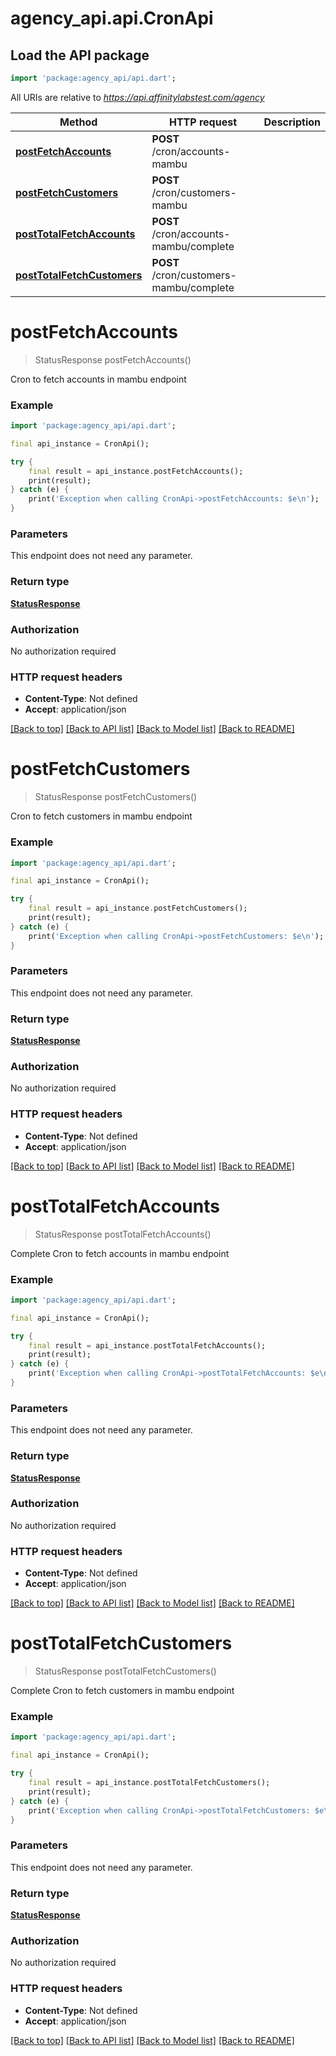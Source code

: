 # agency_api.api.CronApi

## Load the API package
```dart
import 'package:agency_api/api.dart';
```

All URIs are relative to *https://api.affinitylabstest.com/agency*

Method | HTTP request | Description
------------- | ------------- | -------------
[**postFetchAccounts**](CronApi.md#postfetchaccounts) | **POST** /cron/accounts-mambu | 
[**postFetchCustomers**](CronApi.md#postfetchcustomers) | **POST** /cron/customers-mambu | 
[**postTotalFetchAccounts**](CronApi.md#posttotalfetchaccounts) | **POST** /cron/accounts-mambu/complete | 
[**postTotalFetchCustomers**](CronApi.md#posttotalfetchcustomers) | **POST** /cron/customers-mambu/complete | 


# **postFetchAccounts**
> StatusResponse postFetchAccounts()



Cron to fetch accounts in mambu endpoint

### Example
```dart
import 'package:agency_api/api.dart';

final api_instance = CronApi();

try {
    final result = api_instance.postFetchAccounts();
    print(result);
} catch (e) {
    print('Exception when calling CronApi->postFetchAccounts: $e\n');
}
```

### Parameters
This endpoint does not need any parameter.

### Return type

[**StatusResponse**](StatusResponse.md)

### Authorization

No authorization required

### HTTP request headers

 - **Content-Type**: Not defined
 - **Accept**: application/json

[[Back to top]](#) [[Back to API list]](../README.md#documentation-for-api-endpoints) [[Back to Model list]](../README.md#documentation-for-models) [[Back to README]](../README.md)

# **postFetchCustomers**
> StatusResponse postFetchCustomers()



Cron to fetch customers in mambu endpoint

### Example
```dart
import 'package:agency_api/api.dart';

final api_instance = CronApi();

try {
    final result = api_instance.postFetchCustomers();
    print(result);
} catch (e) {
    print('Exception when calling CronApi->postFetchCustomers: $e\n');
}
```

### Parameters
This endpoint does not need any parameter.

### Return type

[**StatusResponse**](StatusResponse.md)

### Authorization

No authorization required

### HTTP request headers

 - **Content-Type**: Not defined
 - **Accept**: application/json

[[Back to top]](#) [[Back to API list]](../README.md#documentation-for-api-endpoints) [[Back to Model list]](../README.md#documentation-for-models) [[Back to README]](../README.md)

# **postTotalFetchAccounts**
> StatusResponse postTotalFetchAccounts()



Complete Cron to fetch accounts in mambu endpoint

### Example
```dart
import 'package:agency_api/api.dart';

final api_instance = CronApi();

try {
    final result = api_instance.postTotalFetchAccounts();
    print(result);
} catch (e) {
    print('Exception when calling CronApi->postTotalFetchAccounts: $e\n');
}
```

### Parameters
This endpoint does not need any parameter.

### Return type

[**StatusResponse**](StatusResponse.md)

### Authorization

No authorization required

### HTTP request headers

 - **Content-Type**: Not defined
 - **Accept**: application/json

[[Back to top]](#) [[Back to API list]](../README.md#documentation-for-api-endpoints) [[Back to Model list]](../README.md#documentation-for-models) [[Back to README]](../README.md)

# **postTotalFetchCustomers**
> StatusResponse postTotalFetchCustomers()



Complete Cron to fetch customers in mambu endpoint

### Example
```dart
import 'package:agency_api/api.dart';

final api_instance = CronApi();

try {
    final result = api_instance.postTotalFetchCustomers();
    print(result);
} catch (e) {
    print('Exception when calling CronApi->postTotalFetchCustomers: $e\n');
}
```

### Parameters
This endpoint does not need any parameter.

### Return type

[**StatusResponse**](StatusResponse.md)

### Authorization

No authorization required

### HTTP request headers

 - **Content-Type**: Not defined
 - **Accept**: application/json

[[Back to top]](#) [[Back to API list]](../README.md#documentation-for-api-endpoints) [[Back to Model list]](../README.md#documentation-for-models) [[Back to README]](../README.md)

